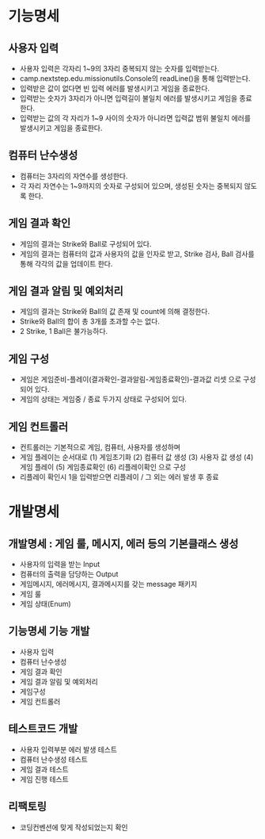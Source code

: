 # 기능명세

## 사용자 입력
* 사용자 입력은 각자리 1~9의 3자리 중복되지 않는 숫자를 입력받는다. 
* camp.nextstep.edu.missionutils.Console의 readLine()을 통해 입력받는다.
* 입력받은 값이 없다면 빈 입력 에러를 발생시키고 게임을 종료한다. 
* 입력받는 숫자가 3자리가 아니면 입력길이 불일치 에러를 발생시키고 게임을 종료한다. 
* 입력받는 값의 각 자리가 1~9 사이의 숫자가 아니라면 입력값 범위 불일치 에러를 발생시키고 게임을 종료한다.

## 컴퓨터 난수생성
* 컴퓨터는 3자리의 자연수를 생성한다. 
* 각 자리 자연수는 1~9까지의 숫자로 구성되어 있으며, 생성된 숫자는 중복되지 않도록 한다. 

## 게임 결과 확인
* 게임의 결과는 Strike와 Ball로 구성되어 있다. 
* 게임의 결과는 컴퓨터의 값과 사용자의 값을 인자로 받고, Strike 검사, Ball 검사를 통해 각각의 값을 업데이트 한다.

## 게임 결과 알림 및 예외처리
* 게임의 결과는 Strike와 Ball의 값 존재 및 count에 의해 결정한다. 
* Strike와 Ball의 합이 총 3개를 초과할 수는 없다. 
* 2 Strike, 1 Ball은 불가능하다. 

## 게임 구성
* 게임은 게임준비-플레이(결과확인-결과알림-게임종료확인)-결과값 리셋 으로 구성되어 있다. 
* 게임의 상태는 게임중 / 종료 두가지 상태로 구성되어 있다. 

## 게임 컨트롤러
* 컨트롤러는 기본적으로 게임, 컴퓨터, 사용자를 생성하며
* 게임 플레이는 순서대로 (1) 게임초기화 (2) 컴퓨터 값 생성 (3) 사용자 값 생성 (4) 게임 플레이 (5) 게임종료확인 (6) 리플레이확인 으로 구성
* 리플레이 확인시 1을 입력받으면 리플레이 / 그 외는 에러 발생 후 종료

# 개발명세

## 개발명세 : 게임 룰, 메시지, 에러 등의 기본클래스 생성
* 사용자의 입력을 받는 Input
* 컴퓨터의 출력을 담당하는 Output
* 게임메시지, 에러메시지, 결과메시지를 갖는 message 패키지
* 게임 룰
* 게임 상태(Enum)

## 기능명세 기능 개발
* 사용자 입력
* 컴퓨터 난수생성
* 게임 결과 확인
* 게임 결과 알림 및 예외처리
* 게임구성
* 게임 컨트롤러

## 테스트코드 개발 
* 사용자 입력부분 에러 발생 테스트
* 컴퓨터 난수생성 테스트
* 게임 결과 테스트 
* 게임 진행 테스트

## 리팩토링
* 코딩컨벤션에 맞게 작성되었는지 확인